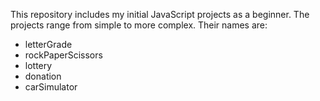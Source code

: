 This repository includes my initial JavaScript projects as a beginner. The projects range from simple to more complex. Their names are:

* letterGrade
* rockPaperScissors
* lottery
* donation
* carSimulator
